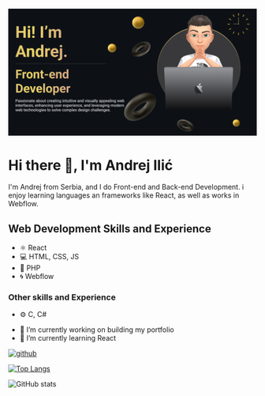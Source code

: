 ![Front-end Development](https://github.com/AndrejIlic05/AndrejIlic05/blob/main/Make%20your%20README.png?raw=true)


# Hi there 👋, I'm Andrej Ilić
I'm Andrej from Serbia, and I do Front-end and Back-end Development. i enjoy learning languages an frameworks like React, as well as works in Webflow.

## Web Development Skills and Experience
* ⚛️ React
* 💻 HTML, CSS, JS
* 🐘 PHP
* 🌀 Webflow

### Other skills and Experience
* ⚙️ C, C#

- 🔭 I’m currently working on building my portfolio 
- 🌱 I’m currently learning React 


[<img src='https://cdn.jsdelivr.net/npm/simple-icons@3.0.1/icons/github.svg' alt='github' height='40'>](https://github.com/AndrejIlic05)  

[![Top Langs](https://github-readme-stats.vercel.app/api/top-langs/?username=AndrejIlic05)](https://github.com/anuraghazra/github-readme-stats)

![GitHub stats](https://github-readme-stats.vercel.app/api?username=AndrejIlic05&show_icons=true)  

